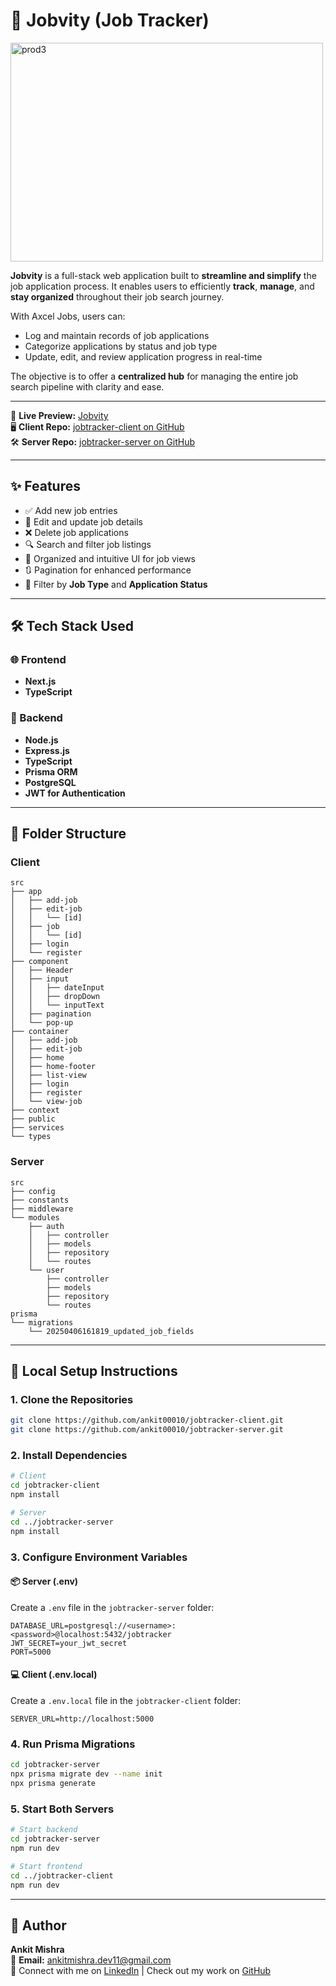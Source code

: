 # 💼 Jobvity (Job Tracker)

<img src="https://github.com/user-attachments/assets/6f5d884c-bf8a-41b1-953b-de3ffdd4070b" alt="prod3" width="500" height="350"/>


**Jobvity** is a full-stack web application built to **streamline and simplify** the job application process. It enables users to efficiently **track**, **manage**, and **stay organized** throughout their job search journey.

With Axcel Jobs, users can:
- Log and maintain records of job applications
- Categorize applications by status and job type
- Update, edit, and review application progress in real-time

The objective is to offer a **centralized hub** for managing the entire job search pipeline with clarity and ease.

---

🔗 **Live Preview:** [Jobvity](https://jobvity.vercel.app/login)  
🖥️ **Client Repo:** [jobtracker-client on GitHub](https://github.com/ankit00010/jobtracker-client.git)  
🛠️ **Server Repo:** [jobtracker-server on GitHub](https://github.com/ankit00010/jobtracker-server.git)

---

## ✨ Features

- ✅ Add new job entries
- 📝 Edit and update job details
- ❌ Delete job applications
- 🔍 Search and filter job listings
- 📁 Organized and intuitive UI for job views
- 🔃 Pagination for enhanced performance
- 🧫 Filter by **Job Type** and **Application Status**

---

## 🛠 Tech Stack Used

### 🌐 Frontend
- **Next.js**
- **TypeScript**

### 📁 Backend
- **Node.js**
- **Express.js**
- **TypeScript**
- **Prisma ORM**
- **PostgreSQL**
- **JWT for Authentication**

---

## 📂 Folder Structure

### Client
```
src
├── app
│   ├── add-job
│   ├── edit-job
│   │   └── [id]
│   ├── job
│   │   └── [id]
│   ├── login
│   └── register
├── component
│   ├── Header
│   ├── input
│   │   ├── dateInput
│   │   ├── dropDown
│   │   └── inputText
│   ├── pagination
│   └── pop-up
├── container
│   ├── add-job
│   ├── edit-job
│   ├── home
│   ├── home-footer
│   ├── list-view
│   ├── login
│   ├── register
│   └── view-job
├── context
├── public
├── services
└── types
```

### Server
```
src
├── config
├── constants
├── middleware
└── modules
    ├── auth
    │   ├── controller
    │   ├── models
    │   ├── repository
    │   └── routes
    └── user
        ├── controller
        ├── models
        ├── repository
        └── routes
prisma
└── migrations
    └── 20250406161819_updated_job_fields
```

---

## 🥪 Local Setup Instructions

### 1. Clone the Repositories
```bash
git clone https://github.com/ankit00010/jobtracker-client.git
git clone https://github.com/ankit00010/jobtracker-server.git
```

### 2. Install Dependencies
```bash
# Client
cd jobtracker-client
npm install

# Server
cd ../jobtracker-server
npm install
```

### 3. Configure Environment Variables

#### 📦 Server (.env)
Create a `.env` file in the `jobtracker-server` folder:
```env
DATABASE_URL=postgresql://<username>:<password>@localhost:5432/jobtracker
JWT_SECRET=your_jwt_secret
PORT=5000
```

#### 💻 Client (.env.local)
Create a `.env.local` file in the `jobtracker-client` folder:
```env
SERVER_URL=http://localhost:5000
```

### 4. Run Prisma Migrations
```bash
cd jobtracker-server
npx prisma migrate dev --name init
npx prisma generate
```

### 5. Start Both Servers
```bash
# Start backend
cd jobtracker-server
npm run dev

# Start frontend
cd ../jobtracker-client
npm run dev
```

---

## 👤 Author

**Ankit Mishra**  
📧 **Email:** ankitmishra.dev11@gmail.com  
🔗 Connect with me on [LinkedIn](https://www.linkedin.com/in/ankit-ravindra-mishra-19050121a/) | Check out my work on [GitHub](https://github.com/ankit00010)

